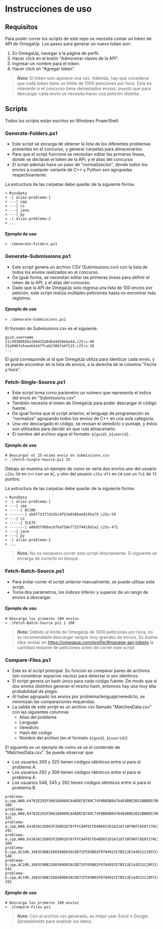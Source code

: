 # Instrucciones de uso

## Requisitos
Para poder correr los scripts de este repo se necesita contar un token de API de OmegaUp. Los pasos para generar un nuevo token son:
 1. En OmegaUp, navegar a la página de perfil.
 2. Hacer click en el botón "Adminstrar claves de la API".
 3. Ingresar un nombre para el token.
 4. Hacer click en "Agregar token".

> **_Nota:_** El token solo aperece una vez. Además, hay que considerar que cada token tiene un límite de 1000 peticiones por hora. Esto es relevante si el concurso tiene demasiados envíos, puesto que para descargar cada envío se necesita hacer una petición distinta.

## Scripts
Todos los scripts estan escritos en Windows PowerShell.

### Generate-Folders.ps1
- Este script se encarga de obtener la lista de los diferentes problemas presentes en el concurso, y generar carpetas para almacenarlos.
- Para que el script funcione se necesitan editar las primeras líneas, donde se declaran el token de la API, y el alias del concurso.
- El script además hace un paso de "normalización", donde todos los envíos a cualquier variante de C++ y Python son agrupadas respectivamente.

La estructura de las carpetas debe quedar de la siguiente forma:

```
> RunsData
> -| alias-problema-1
> ---| cpp
> ---| cs
> ---| java
> ---| py
> -| alias-problema-2
> ...
```

#### Ejemplo de uso
```
> .\Generate-Folders.ps1
```

### Generate-Submissions.ps1
- Este script genera un archivo CSV (Submissions.csv) con la lista de todos los envíos realizados en el concurso.
- De igual forma, se necesitan editar las primeras líneas para definir el token de la API, y el alias del concurso.
- Dado que la API de OmegaUp solo regresa una lista de 100 envíos por petición, este script realiza múltiples peticiones hasta no encontrar más registros.

#### Ejemplo de uso
```
> .\Generate-Submissions.ps1
```

El formato de Submissions.csv es el siguiente:

```
guid,username
21c58380926a194432a6dbd4d56ebe4d,c23:u-49
31a84bfa5aaeb1eb7fcab236bfa4f115,c23:u-10
...
```
El guid corresponde al id que OmegaUp utiliza para identicar cada envío, y se puede encontrar en la lista de envíos, a la derecha de la columna "Fecha y hora".

### Fetch-Single-Source.ps1
- Este script toma como parámetro un número que representa el índice del envío en "Submissions.csv"
- También necesita el token de OmegaUp para poder descargar el código fuente.
- De igual forma que el script anterior, el lenguaje de programación se "normaliza" agrupando todos los envíos de C++ en una sola categoría.
- Una vez descargado el código, se revisan el veredicto y puntaje, y éstos son utilizados para decidir en que ruta almacenarlo.
- El nombre del archivo sigue el formato: `${guid}_${userid}`.

#### Ejemplo de uso
```
# Descargar el 25-esimo envio en Submissions.csv
> .\Fetch-Single-Source.ps1 25 
```

Debajo se muestra un ejemplo de como se vería dos envíos uno del usuario `c23u-59` en `C++` con un `AC`, y otro del usuario `c23u-471` en `C#` con un `TLE` de `75` puntos:

La estructura de las carpetas debe quedar de la siguiente forma:

```
> RunsData
> -| alias-problema-1
> ---| cpp
> -----| AC100
> -------| abdf733f7d1d5cdfb3a938bee8195a79_c23u-59
> ---| cs
> -----| TLE75
> -------| a06d5fd89acbfbaf58e7732f4419d1a2_c23u-471
> ---| java
> ---| py
> -| alias-problema-2
> ...
```

> **_Nota:_** No es necesario correr este script directamente. El siguiente se encarga de correrlo en bloque.

### Fetch-Batch-Source.ps1
- Para evitar correr el script anterior manualmente, se puede utilizar este script.
- Toma dos parámetros, los índices inferior y superior de un rango de envíos a descargar.

#### Ejemplo de uso
```
# Descarga los primeros 100 envíos
> .\Fetch-Batch-Source.ps1 1 100 
```

> **_Nota:_** Debido al límite de OmegaUp de 1000 peticiones por hora, no es recomendable descargar rangos muy grandes de envíos. Es buena idea revisar en https://omegaup.com/profile/#manage-api-tokens la cantidad restante de peticiones antes de correr este script.

### Compare-Files.ps1
- Este es el script principal. Su función es comparar pares de archivos (sin considerar espacios vacíos) para detectar si son idénticos.
- El script genera un hash único para cada código fuente. De modo que si dos envíos distintos generan el mismo hash, entonces hay una muy alta probabilidad de plagio.
- Al haber agrupado los envíos por problema/lenguaje/veredicto, se minimizan las comparaciones requeridas.
- La salida de este script es un archivo csv llamado "MatchesData.csv" con las siguientes columnas
  - Alias del problema
  - Lenguaje
  - Veredicto
  - Hash del código
  - Nombre del archivo (en el formato `${guid}_${userid}`)
 
El siguiente es un ejemplo de como se ve el contenido de "MatchesData.csv". Se puede observar que:
- Los usuarios 309 y 325 tienen códigos idénticos entre sí para el problema A.
- Los usuarios 292 y 309 tienen códigos idénticos entre sí para el problema A.
- Los usuarios 548, 545 y 292 tienen códigos idénticos entre sí para el problema B.

```
problema-a,cpp,WA0,64762E293F506108009CA4ADECB7A9C74F0B6DB84764E8B9E3B31BB0B570BFBC,ab6c53b78888e1ca5416a6a533014fcf_usuario-309
problema-a,cpp,WA0,64762E293F506108009CA4ADECB7A9C74F0B6DB84764E8B9E3B31BB0B570BFBC,af4f5a4655ce2e388cffe462960b3864_usuario-325
problema-a,cpp,WA0,E43A3A11D993F2D001D787FFCA4FDCFD48D651D1A318718F96FC6E0727AC23C0,354693f9b8010a0b45fcfe4275df0d16_usuario-292
problema-a,cpp,WA0,E43A3A11D993F2D001D787FFCA4FDCFD48D651D1A318718F96FC6E0727AC23C0,6ec81c3517e5803aa76102d0dd99405c_usuario-309
problema-b,cpp,AC100,3483C00B15D6589D03AC8D72F595B02F970492CE7B513E144531C29FCC4D9E3F,985dca0ed7e50c701e48c77a80e51a10_usuario-548
problema-b,cpp,AC100,3483C00B15D6589D03AC8D72F595B02F970492CE7B513E144531C29FCC4D9E3F,bec35f7d8bc8d31102c251be0d5efd17_usuario-545
problema-b,cpp,AC100,3483C00B15D6589D03AC8D72F595B02F970492CE7B513E144531C29FCC4D9E3F,d077e93047baf1a61f3fefe68ccc085b_usuario-292

```

#### Ejemplo de uso
```
# Descarga los primeros 100 envíos
> .\Compare-Files.ps1
```

> **_Nota:_** Con el archivo csv generado, es mejor usar Excel o Google Spreadsheets para analizar los datos.
  
